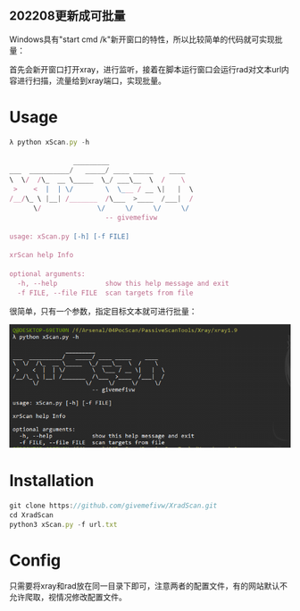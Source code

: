 ## 202208更新成可批量

Windows具有"start cmd /k"新开窗口的特性，所以比较简单的代码就可实现批量：

首先会新开窗口打开xray，进行监听，接着在脚本运行窗口会运行rad对文本url内容进行扫描，流量给到xray端口，实现批量。

# Usage

```JavaScript
λ python xScan.py -h

                _________
___  __________/   _____/ ____ _____    ____
\  \/  /\_  __ \_____  \_/ ___\__  \  /    \
 >    <  |  | \/        \  \___ / __ \|   |  \
/__/\_ \ |__| /_______  /\___  >____  /___|  /
      \/              \/     \/     \/     \/
                        -- givemefivw

usage: xScan.py [-h] [-f FILE]

xrScan help Info

optional arguments:
  -h, --help            show this help message and exit
  -f FILE, --file FILE  scan targets from file
```

很简单，只有一个参数，指定目标文本就可进行批量：

![](./main.png)

# Installation

```JavaScript
git clone https://github.com/givemefivw/XradScan.git
cd XradScan
python3 xScan.py -f url.txt
```

# Config

只需要将xray和rad放在同一目录下即可，注意两者的配置文件，有的网站默认不允许爬取，视情况修改配置文件。